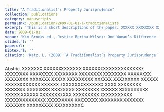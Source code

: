 ```yaml
---
title: "A Traditionalist’s Property Jurisprudence"
collection: publications
category: manuscripts
permalink: /publication/2009-01-01-a-traditionalists
excerpt: 'This is a short descriptions of the paper: XXXXXX XXXXXXXX XXXXXXXXXXX XXXXX XXXXXXX XXXXXXXXXXXXX XXXXXX XXXXXXXX XXXXXXXXX XXXXXXXXX XXXXXXXX XXXXXXXXX.'
date: 2009-01-01
venue: 'Kim Brooks ed., Justice Bertha Wilson: One Woman’s Difference'
slidesurl: ''
paperurl: ''
bibtexurl: ''
citation: 'Katz, L. (2009) ‘A Traditionalist’s Property Jurisprudence’ in Kim Brooks ed., Justice Bertha Wilson: One Woman’s Difference (UBC Press 2009)'
---
```

Abstrict XXXXXXX XXXXXXXXXXXXX XXXXXXXXXXXXXXXXXXXXX XXXXXXXX XXXXXXXX XXXXXXXX XXXXXXXX XXXXXXXX XXXXXXXX XXXXXXXX XXXXXXX XXXXX XXXXXXXXX XXXXXX XXXXXXXXX XXXXXX XXXXXXXXXXXX XXXXXX XXXXXXXXXXXXXXX XXXX XXXXXXXX XXXXXXX XXXXXXXX XXXXXXXX XXXXXXXX XXXXXX XXXXXXXXXX XXXXX XXXXXX XXXXXXXXXXX XXXXXXXXX XXXXXXXXXXX XXXXXXXXXXXXXX XXXXXXXXX XXXXXXXX XXXXXXXX XXXXXXX XXXXXXX XXXXXXXXX XXXXXXXXXX.

